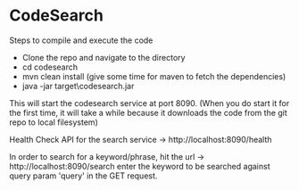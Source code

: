 # CodeSearch

Steps to compile and execute the code

* Clone the repo and navigate to the directory
* cd codesearch
* mvn clean install (give some time for maven to fetch the dependencies)
* java -jar target\codesearch.jar

This will start the codesearch service at port 8090.
(When you do start it for the first time, it will take a while because it downloads the code from the git repo to local filesystem)

Health Check API for the search service -> http://localhost:8090/health

In order to search for a keyword/phrase, hit the url -> http://localhost:8090/search
enter the keyword to be searched against query param 'query' in the GET request.
